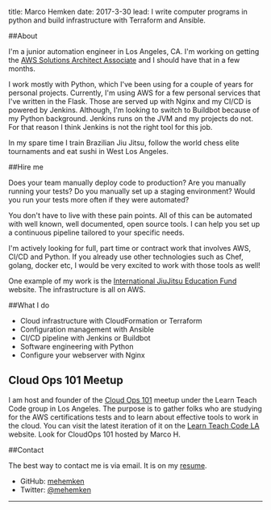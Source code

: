 title: Marco Hemken
date: 2017-3-30
lead: I write computer programs in python and build infrastructure with Terraform and Ansible.

##About

I'm a junior automation engineer in Los Angeles, CA. I'm working on getting the [AWS Solutions Architect Associate][3] and I should have that in a few months.

I work mostly with Python, which I've been using for a couple of years for personal projects. Currently, I'm using AWS for a few personal services that I've written in the Flask. Those are served up with Nginx and my CI/CD is powered by Jenkins. Although, I'm looking to switch to Buildbot because of my Python background. Jenkins runs on the JVM and my projects do not. For that reason I think Jenkins is not the right tool for this job.

In my spare time I train Brazilian Jiu Jitsu, follow the world chess elite tournaments and eat sushi in West Los Angeles.

##Hire me

Does your team manually deploy code to production? Are you manually running your tests? Do you manually set up a staging environment? Would you run your tests more often if they were automated?

You don't have to live with these pain points. All of this can be automated with well known, well documented, open source tools. I can help you set up a continuous pipeline tailored to your specific needs.

I'm actively looking for full, part time or contract work that involves AWS, CI/CD and Python. If you already use other technologies such as Chef, golang, docker etc, I would be very excited to work with those tools as well!

One example of my work is the [International JiuJitsu Education Fund][5] website. The infrastructure is all on AWS.

##What I do

* Cloud infrastructure with CloudFormation or Terraform
* Configuration management with Ansible
* CI/CD pipeline with Jenkins or Buildbot
* Software engineering with Python
* Configure your webserver with Nginx

## Cloud Ops 101 Meetup

I am host and founder of the [Cloud Ops 101][4] meetup under the Learn Teach Code group in Los Angeles. The purpose is to gather folks who are studying for the AWS certifications tests and to learn about effective tools to work in the cloud. You can visit the latest iteration of it on the [Learn Teach Code LA][4] website. Look for CloudOps 101 hosted by Marco H.

##Contact

The best way to contact me is via email. It is on my [resume][6].

* GitHub: [mehemken][1]
* Twitter: [@mehemken][2]

---

[1]: https://github.com/mehemken "GitHub/mehemken"
[2]: https://twitter.com/mehemken "twitter/mehemken"
[3]: https://aws.amazon.com/certification/certified-solutions-architect-associate/ "Solutions Architect Cert"
[4]: https://www.meetup.com/LearnTeachCode/ "Look for Cloud Ops 101"
[5]: http://www.i-jef.org/ "Int'l JiuJitsu Education Fund"
[6]: http://mehemken.io/resume "Resume"
